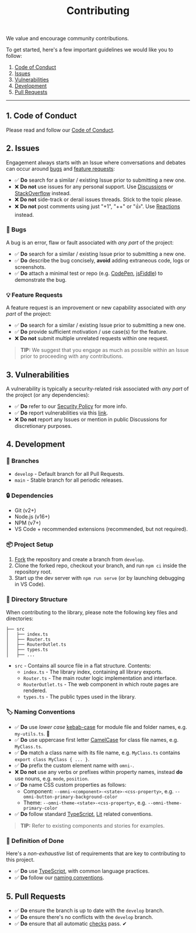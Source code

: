 <h1 align="center">Contributing</h1>

<br>

We value and encourage community contributions.

To get started, here's a few important guidelines we would like you to follow:

1. [Code of Conduct](#1-code-of-conduct)
2. [Issues](#2-issues)
3. [Vulnerabilities](#3-vulnerabilities)
4. [Development](#4-development)
5. [Pull Requests](#5-pull-requests)

---

## 1. Code of Conduct

Please read and follow our [Code of Conduct](https://github.com/capitec/omni-router/blob/develop/CODE_OF_CONDUCT.md).

## 2. Issues

Engagement always starts with an Issue where conversations and debates can occur around [bugs](#bugs) and [feature requests](#feature-requests):

- ✅ **Do** search for a similar / existing Issue prior to submitting a new one.
- ❌ **Do not** use issues for any personal support. Use [Discussions](https://github.com/capitec/omni-router/discussions) or [StackOverflow](https://stackoverflow.com/) instead.
- ❌ **Do not** side-track or derail issues threads. Stick to the topic please.
- ❌ **Do not** post comments using just "+1", "++" or "👍". Use [Reactions](https://github.blog/2016-03-10-add-reactions-to-pull-requests-issues-and-comments/) instead.

<h3 id="bugs">👾 Bugs</h3>

A bug is an error, flaw or fault associated with *any part* of the project:

- ✅ **Do** search for a similar / existing Issue prior to submitting a new one.
- ✅ **Do** describe the bug concisely, **avoid** adding extraneous code, logs or screenshots.
- ✅ **Do** attach a minimal test or repo (e.g. [CodePen](https://codepen.io/), [jsFiddle](https://jsfiddle.net/)) to demonstrate the bug.

<h3 id="feature-requests">💡 Feature Requests</h3>

A feature request is an improvement or new capability associated with *any part* of the project:

- ✅ **Do** search for a similar / existing Issue prior to submitting a new one.
- ✅ **Do** provide sufficient motivation / use case(s) for the feature. 
- ❌ **Do not** submit multiple unrelated requests within one request.

> **TIP:** We suggest that you engage as much as possible within an Issue prior to proceeding with any contributions.

## 3. Vulnerabilities

A vulnerability is typically a security-related risk associated with *any part* of the project (or any dependencies):

- ✅ **Do** refer to our [Security Policy](https://github.com/capitec/omni-router/security/policy) for more info.
- ✅ **Do** report vulnerabilities via this [link](https://github.com/capitec/omni-router/security/advisories/new). 
- ❌ **Do not** report any Issues or mention in public Discussions for discretionary purposes.

## 4. Development

<h3 id="branches">🌱 Branches</h3>

* `develop` - Default branch for all Pull Requests.
* `main` - Stable branch for all periodic releases.

<h3 id="dependencies">🔒 Dependencies</h3>

* Git (v2+)
* Node.js (v16+)
* NPM (v7+)
* VS Code + recommended extensions (recommended, but not required).

<h3 id="project-setup">📦 Project Setup</h3>

1. [Fork](https://github.com/capitec/omni-router/fork) the repository and create a branch from `develop`.
2. Clone the forked repo, checkout your branch, and run `npm ci` inside the repository root.
3. Start up the dev server with `npm run serve` (or by launching debugging in VS Code).

<h3 id="directory-structure">📂 Directory Structure</h3>

When contributing to the library, please note the following key files and directories:

```
├── src
│   ├── index.ts
│   ├── Router.ts
│   ├── RouterOutlet.ts
│   ├── types.ts
│   ├── ...
```

* `src` - Contains all source file in a flat structure. Contents:
  * `index.ts` - The library index, containing all library exports.
  * `Router.ts` - The main router logic implementation and interface.
  * `RouterOutlet.ts` - The web component in which route pages are rendered.
  * `types.ts` - The public types used in the library.

<h3 id="naming-conventions">🏷 Naming Conventions</h3>

- ✅ **Do** use *lower case* [kebab-case](https://en.wikipedia.org/wiki/Letter_case#Kebab_case) for module file and folder names, e.g. `my-utils.ts`. 🍢
- ✅ **Do** use uppercase first letter [CamelCase](https://en.wikipedia.org/wiki/Camel_case) for class file names, e.g. `MyClass.ts`.
- ✅ **Do** match a class name with its file name, e.g. `MyClass.ts` contains `export class MyClass { ... }`.
- ✅ **Do** prefix the custom element name with `omni-`.
- ❌ **Do not** use any verbs or prefixes within property names, instead **do** use nouns, e.g. `mode`, `position`.
- ✅ **Do** name CSS custom properties as follows: 
  * Component: `--omni-<component>-<state>-<css-property>`, e.g. `--omni-button-primary-background-color`
  * Theme: `--omni-theme-<state>-<css-property>`, e.g. `--omni-theme-primary-color`
- ✅ **Do** follow standard [TypeScript](https://www.typescriptlang.org/docs/), [Lit](https://lit.dev/docs/) related conventions. 

> **TIP:** Refer to existing components and stories for examples. 

<h3 id="defintion-of-done">🎯 Definition of Done</h3>

Here's a *non-exhaustive* list of requirements that are key to contributing to this project.

- ✅ **Do** use [TypeScript](https://www.typescriptlang.org/docs/), with common language practices.
- ✅ **Do** follow our [naming conventions](#naming-conventions).

## 5. Pull Requests

- ✅ **Do** ensure the branch is up to date with the `develop` branch.
- ✅ **Do** ensure there's no conflicts with the `develop` branch.
- ✅ **Do** ensure that all automatic [checks](#checks) pass. ✔